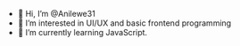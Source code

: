 - 👋 Hi, I’m @Anilewe31
- 👀 I’m interested in UI/UX and basic frontend programming
- 🌱 I’m currently learning JavaScript.

